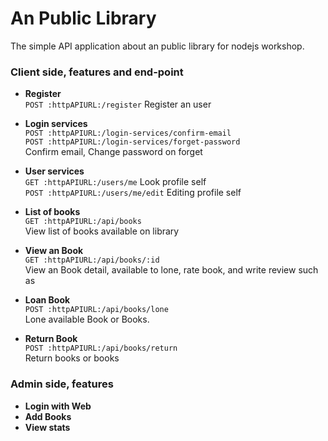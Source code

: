 # An Public Library
The simple API application about an public library for nodejs workshop.

### Client side, features and end-point

- **Register**  
  `POST :httpAPIURL:/register`
  Register an user

- **Login services**  
  `POST :httpAPIURL:/login-services/confirm-email`  
  `POST :httpAPIURL:/login-services/forget-password`  
  Confirm email, Change password on forget

- **User services**  
  `GET :httpAPIURL:/users/me` Look profile self  
  `POST :httpAPIURL:/users/me/edit` Editing profile self  

- **List of books**  
  `GET :httpAPIURL:/api/books`  
  View list of books available on library

- **View an Book**  
  `GET :httpAPIURL:/api/books/:id`  
  View an Book detail, available to lone, rate book, and write review such as

- **Loan Book**  
  `POST :httpAPIURL:/api/books/lone`  
  Lone available Book or Books.

- **Return Book**  
  `POST :httpAPIURL:/api/books/return`  
  Return books or books


### Admin side, features

- **Login with Web**
- **Add Books**
- **View stats**
